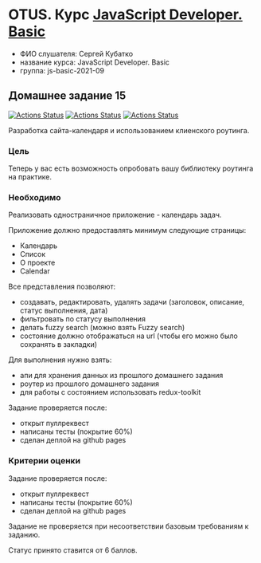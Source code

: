 # OTUS. Курс [JavaScript Developer. Basic](https://otus.ru/lessons/javascript-basic)

- ФИО слушателя: Сергей Кубатко
- название курса: JavaScript Developer. Basic
- группа: js-basic-2021-09

## Домашнее задание 15

[![Actions Status](https://github.com/skubatko/2021-09-otus-js-basic-Kubatko-hw15/workflows/PR%20Sanity%20Check/badge.svg)](https://github.com/skubatko/2021-09-otus-js-basic-Kubatko-hw15/actions)
[![Actions Status](https://github.com/skubatko/2021-09-otus-js-basic-Kubatko-hw15/workflows/coverage/badge.svg)](https://github.com/skubatko/2021-09-otus-js-basic-Kubatko-hw15/actions)
[![Actions Status](https://github.com/skubatko/2021-09-otus-js-basic-Kubatko-hw15/workflows/Deploy%20to%20GithubPages/badge.svg)](https://skubatko.github.io/2021-09-otus-js-basic-Kubatko-hw15)

Разработка сайта-календаря и использованием клиенского роутинга.

### Цель

Теперь у вас есть возможность опробовать вашу библиотеку роутинга на практике.

### Необходимо

Реализовать одностраничное приложение - календарь задач.

Приложение должно предоставлять минимум следующие страницы:

- Календарь
- Список
- О проекте
- Calendar

Все представления позволяют:

- создавать, редактировать, удалять задачи (заголовок, описание, статус выполнения, дата)
- фильтровать по статусу выполнения
- делать fuzzy search (можно взять Fuzzy search)
- состояние должно отображаться на url (чтобы его можно было сохранять в закладки)

Для выполнения нужно взять:

- апи для хранения данных из прошлого домашнего задания
- роутер из прошлого домашнего задания
- для работы с состоянием использовать redux-toolkit

Задание проверяется после:

- открыт пуллреквест
- написаны тесты (покрытие 60%)
- сделан деплой на github pages

### Критерии оценки

Задание проверяется после:

- открыт пуллреквест
- написаны тесты (покрытие 60%)
- сделан деплой на github pages

Задание не проверяется при несоответствии базовым требованиям к заданию.

Статус принято ставится от 6 баллов.
